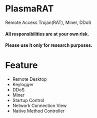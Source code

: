 # PlasmaRAT
Remote Access Trojan(RAT), Miner, DDoS
#### All responsibilities are at your own risk.
#### Please use it only for research purposes.
# Feature
* Remote Desktop
* Keylogger
* DDoS
* Miner
* Startup Control
* Network Connection View
* Native Method Controller

